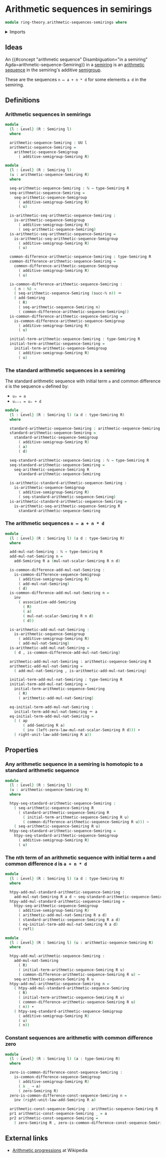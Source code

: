 # Arithmetic sequences in semirings

```agda
module ring-theory.arithmetic-sequences-semirings where
```

<details><summary>Imports</summary>

```agda
open import elementary-number-theory.natural-numbers

open import foundation.action-on-identifications-binary-functions
open import foundation.action-on-identifications-functions
open import foundation.binary-transport
open import foundation.dependent-pair-types
open import foundation.homotopies
open import foundation.identity-types
open import foundation.propositions
open import foundation.sequences
open import foundation.sets
open import foundation.universe-levels

open import group-theory.arithmetic-sequences-semigroups

open import ring-theory.semirings
```

</details>

## Ideas

An
{{#concept "arithmetic sequence" Disambiguation="in a semiring" Agda=arithmetic-sequence-Semiring}}
in a [semiring](ring-theory.semirings.md) is an
[arithmetic sequence](group-theory.arithmetic-sequences-semigroups.md) in the
semiring's additive [semigroup](group-theory.semigroups.md).

These are the sequences `n ↦ a + n * d` for some elements `a d` in the semiring.

## Definitions

### Arithmetic sequences in semirings

```agda
module _
  {l : Level} (R : Semiring l)
  where

  arithmetic-sequence-Semiring : UU l
  arithmetic-sequence-Semiring =
    arithmetic-sequence-Semigroup
      ( additive-semigroup-Semiring R)

module _
  {l : Level} (R : Semiring l)
  (u : arithmetic-sequence-Semiring R)
  where

  seq-arithmetic-sequence-Semiring : ℕ → type-Semiring R
  seq-arithmetic-sequence-Semiring =
    seq-arithmetic-sequence-Semigroup
      ( additive-semigroup-Semiring R)
      ( u)

  is-arithmetic-seq-arithmetic-sequence-Semiring :
    is-arithmetic-sequence-Semigroup
      ( additive-semigroup-Semiring R)
      ( seq-arithmetic-sequence-Semiring)
  is-arithmetic-seq-arithmetic-sequence-Semiring =
    is-arithmetic-seq-arithmetic-sequence-Semigroup
      ( additive-semigroup-Semiring R)
      ( u)

  common-difference-arithmetic-sequence-Semiring : type-Semiring R
  common-difference-arithmetic-sequence-Semiring =
    common-difference-arithmetic-sequence-Semigroup
      ( additive-semigroup-Semiring R)
      ( u)

  is-common-difference-arithmetic-sequence-Semiring :
    ( n : ℕ) →
    ( seq-arithmetic-sequence-Semiring (succ-ℕ n)) ＝
    ( add-Semiring
      ( R)
      ( seq-arithmetic-sequence-Semiring n)
      ( common-difference-arithmetic-sequence-Semiring))
  is-common-difference-arithmetic-sequence-Semiring =
    is-common-difference-arithmetic-sequence-Semigroup
      ( additive-semigroup-Semiring R)
      ( u)

  initial-term-arithmetic-sequence-Semiring : type-Semiring R
  initial-term-arithmetic-sequence-Semiring =
    initial-term-arithmetic-sequence-Semigroup
      ( additive-semigroup-Semiring R)
      ( u)
```

### The standard arithmetic sequences in a semiring

The standard arithmetic sequence with initial term `a` and common difference `d`
is the sequence `u` defined by:

- `u₀ = a`
- `uₙ₊₁ = uₙ + d`

```agda
module _
  {l : Level} (R : Semiring l) (a d : type-Semiring R)
  where

  standard-arithmetic-sequence-Semiring : arithmetic-sequence-Semiring R
  standard-arithmetic-sequence-Semiring =
    standard-arithmetic-sequence-Semigroup
      ( additive-semigroup-Semiring R)
      ( a)
      ( d)

  seq-standard-arithmetic-sequence-Semiring : ℕ → type-Semiring R
  seq-standard-arithmetic-sequence-Semiring =
    seq-arithmetic-sequence-Semiring R
      standard-arithmetic-sequence-Semiring

  is-arithmetic-standard-arithmetic-sequence-Semiring :
    is-arithmetic-sequence-Semigroup
      ( additive-semigroup-Semiring R)
      ( seq-standard-arithmetic-sequence-Semiring)
  is-arithmetic-standard-arithmetic-sequence-Semiring =
    is-arithmetic-seq-arithmetic-sequence-Semiring R
      standard-arithmetic-sequence-Semiring
```

### The arithmetic sequences `n ↦ a + n * d`

```agda
module _
  {l : Level} (R : Semiring l) (a d : type-Semiring R)
  where

  add-mul-nat-Semiring : ℕ → type-Semiring R
  add-mul-nat-Semiring n =
    add-Semiring R a (mul-nat-scalar-Semiring R n d)

  is-common-difference-add-mul-nat-Semiring :
    is-common-difference-sequence-Semigroup
      ( additive-semigroup-Semiring R)
      ( add-mul-nat-Semiring)
      ( d)
  is-common-difference-add-mul-nat-Semiring n =
    inv
      ( associative-add-Semiring
        ( R)
        ( a)
        ( mul-nat-scalar-Semiring R n d)
        ( d))

  is-arithmetic-add-mul-nat-Semiring :
    is-arithmetic-sequence-Semigroup
      ( additive-semigroup-Semiring R)
      ( add-mul-nat-Semiring)
  is-arithmetic-add-mul-nat-Semiring =
    ( d , is-common-difference-add-mul-nat-Semiring)

  arithmetic-add-mul-nat-Semiring : arithmetic-sequence-Semiring R
  arithmetic-add-mul-nat-Semiring =
    ( add-mul-nat-Semiring , is-arithmetic-add-mul-nat-Semiring)

  initial-term-add-mul-nat-Semiring : type-Semiring R
  initial-term-add-mul-nat-Semiring =
    initial-term-arithmetic-sequence-Semiring
      ( R)
      ( arithmetic-add-mul-nat-Semiring)

  eq-initial-term-add-mul-nat-Semiring :
    initial-term-add-mul-nat-Semiring ＝ a
  eq-initial-term-add-mul-nat-Semiring =
    ( ( ap
        ( add-Semiring R a)
        ( inv (left-zero-law-mul-nat-scalar-Semiring R d))) ∙
    ( right-unit-law-add-Semiring R a))
```

## Properties

### Any arithmetic sequence in a semiring is homotopic to a standard arithmetic sequence

```agda
module _
  {l : Level} (R : Semiring l)
  (u : arithmetic-sequence-Semiring R)
  where

  htpy-seq-standard-arithmetic-sequence-Semiring :
    ( seq-arithmetic-sequence-Semiring R
      ( standard-arithmetic-sequence-Semiring R
        ( initial-term-arithmetic-sequence-Semiring R u)
        ( common-difference-arithmetic-sequence-Semiring R u))) ~
    ( seq-arithmetic-sequence-Semiring R u)
  htpy-seq-standard-arithmetic-sequence-Semiring =
    htpy-seq-standard-arithmetic-sequence-Semigroup
      ( additive-semigroup-Semiring R)
      ( u)
```

### The nth term of an arithmetic sequence with initial term `a` and common difference `d` is `a + n * d`

```agda
module _
  {l : Level} (R : Semiring l) (a d : type-Semiring R)
  where

  htpy-add-mul-standard-arithmetic-sequence-Semiring :
    add-mul-nat-Semiring R a d ~ seq-standard-arithmetic-sequence-Semiring R a d
  htpy-add-mul-standard-arithmetic-sequence-Semiring =
    htpy-seq-arithmetic-sequence-Semigroup
      ( additive-semigroup-Semiring R)
      ( arithmetic-add-mul-nat-Semiring R a d)
      ( standard-arithmetic-sequence-Semiring R a d)
      ( eq-initial-term-add-mul-nat-Semiring R a d)
      ( refl)
```

```agda
module _
  {l : Level} (R : Semiring l) (u : arithmetic-sequence-Semiring R)
  where

  htpy-add-mul-arithmetic-sequence-Semiring :
    add-mul-nat-Semiring
      ( R)
      ( initial-term-arithmetic-sequence-Semiring R u)
      ( common-difference-arithmetic-sequence-Semiring R u) ~
    seq-arithmetic-sequence-Semiring R u
  htpy-add-mul-arithmetic-sequence-Semiring n =
    ( htpy-add-mul-standard-arithmetic-sequence-Semiring
      ( R)
      ( initial-term-arithmetic-sequence-Semiring R u)
      ( common-difference-arithmetic-sequence-Semiring R u)
      ( n)) ∙
    ( htpy-seq-standard-arithmetic-sequence-Semigroup
      ( additive-semigroup-Semiring R)
      ( u)
      ( n))
```

### Constant sequences are arithmetic with common difference zero

```agda
module _
  {l : Level} (R : Semiring l) (a : type-Semiring R)
  where

  zero-is-common-difference-const-sequence-Semiring :
    is-common-difference-sequence-Semigroup
      ( additive-semigroup-Semiring R)
      ( λ _ → a)
      ( zero-Semiring R)
  zero-is-common-difference-const-sequence-Semiring n =
    inv (right-unit-law-add-Semiring R a)

  arithmetic-const-sequence-Semiring : arithmetic-sequence-Semiring R
  pr1 arithmetic-const-sequence-Semiring _ = a
  pr2 arithmetic-const-sequence-Semiring =
    ( zero-Semiring R , zero-is-common-difference-const-sequence-Semiring)
```

## External links

- [Arithmetic progressions](https://en.wikipedia.org/wiki/Arithmetic_progression)
  at Wikipedia
